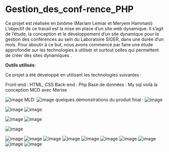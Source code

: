 # Gestion_des_conf-rence_PHP
Ce projet est réalisée en binôme (Mariam Lemiar et Meryem Hammani) 
L’objectif de ce travail est la mise en place d’un site web dynamique.
Il s’agit de l’étude, la conception et le développement d’un site dynamique pour la gestion des conférences au sein du Laboratoire SIGER, dans une durée d’un mois. Pour aboutir à ce but, nous avons commencé par faire une étude approfondie sur les technologies à utiliser et surtout celles qui permettent de créer des sites dynamiques . 

**Outils utilisés**:

Ce projet a été développé en utilisant les technologies suivantes :


Front-end : HTML, CSS
Back-end : Php
Base de données : My sql
voilà la conception MCD avec Merise

![image](https://github.com/Lemiar/Gestion_des_conf-rence_PHP/assets/112787562/b4d1e720-e5d8-4920-8705-bc09641223ab)
MLD:
![image](https://github.com/Lemiar/Gestion_des_conf-rence_PHP/assets/112787562/47e86dc7-b873-4557-9a53-6bd6acbefcb4)
quelques démonstrations du produit final :
![image](https://github.com/Lemiar/Gestion_des_conf-rence_PHP/assets/112787562/aace33b7-a664-40bd-b05f-477cc47fbdef)

![image](https://github.com/Lemiar/Gestion_des_conf-rence_PHP/assets/112787562/5f596978-556c-4330-b6a6-1819e3c358bc)
![image](https://github.com/Lemiar/Gestion_des_conf-rence_PHP/assets/112787562/8404a2bc-f347-41b1-82e2-2c5daf3b426a)

![image](https://github.com/Lemiar/Gestion_des_conf-rence_PHP/assets/112787562/fd17d349-ed70-4003-9042-0ff974e7ef58)
![image](https://github.com/Lemiar/Gestion_des_conf-rence_PHP/assets/112787562/62bbb515-691a-4eb4-9962-72fdad08dd8b)

![image](https://github.com/Lemiar/Gestion_des_conf-rence_PHP/assets/112787562/7885bac7-bd23-4a2c-ad14-766a925ac3ba)

![image](https://github.com/Lemiar/Gestion_des_conf-rence_PHP/assets/112787562/c7205a99-f54b-4053-8cac-61ae2f9b8370)
![image](https://github.com/Lemiar/Gestion_des_conf-rence_PHP/assets/112787562/d0c8e869-5fdc-4961-ab8e-613acd44d6b1)
![image](https://github.com/Lemiar/Gestion_des_conf-rence_PHP/assets/112787562/1ffaf7e0-5453-4a31-8996-0276868fe858)
![image](https://github.com/Lemiar/Gestion_des_conf-rence_PHP/assets/112787562/00e2b6f9-27f4-44b7-a8d6-99ed1fb062c9)
![image](https://github.com/Lemiar/Gestion_des_conf-rence_PHP/assets/112787562/6ddc669a-2b61-4bff-8e69-236337021f26)
![image](https://github.com/Lemiar/Gestion_des_conf-rence_PHP/assets/112787562/e098324b-65e5-44e2-8d82-7cf7751fd712)
![image](https://github.com/Lemiar/Gestion_des_conf-rence_PHP/assets/112787562/3912635e-be25-4ed0-8638-219a3df8f74b)
![image](https://github.com/Lemiar/Gestion_des_conf-rence_PHP/assets/112787562/0e2874b6-429d-405c-804b-e0f2da75f0b5)
![image](https://github.com/Lemiar/Gestion_des_conf-rence_PHP/assets/112787562/e66f2071-1527-4c5a-82b1-fef07b8e9267)
![image](https://github.com/Lemiar/Gestion_des_conf-rence_PHP/assets/112787562/c2991ee7-25f6-41d6-8f2f-e984fbe7d701)
